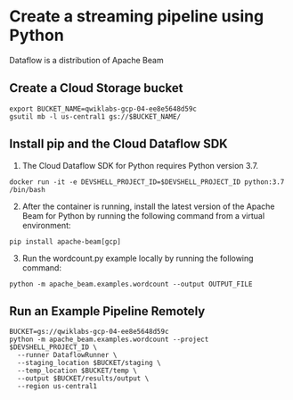 # Create a streaming pipeline using Python
Dataflow is a distribution of Apache Beam

## Create a Cloud Storage bucket

```shell
export BUCKET_NAME=qwiklabs-gcp-04-ee8e5648d59c
gsutil mb -l us-central1 gs://$BUCKET_NAME/
```

## Install pip and the Cloud Dataflow SDK

1. The Cloud Dataflow SDK for Python requires Python version 3.7.
  ```shell
  docker run -it -e DEVSHELL_PROJECT_ID=$DEVSHELL_PROJECT_ID python:3.7 /bin/bash
  ```
2. After the container is running, install the latest version of the Apache Beam for Python by running the following command from a virtual environment:
  ```shell
  pip install apache-beam[gcp]
  ```
3. Run the wordcount.py example locally by running the following command:
  ```shell
  python -m apache_beam.examples.wordcount --output OUTPUT_FILE
  ```

## Run an Example Pipeline Remotely
```shell
BUCKET=gs://qwiklabs-gcp-04-ee8e5648d59c
python -m apache_beam.examples.wordcount --project $DEVSHELL_PROJECT_ID \
  --runner DataflowRunner \
  --staging_location $BUCKET/staging \
  --temp_location $BUCKET/temp \
  --output $BUCKET/results/output \
  --region us-central1
```

